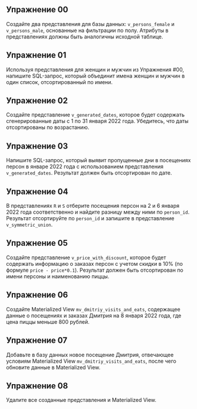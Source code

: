 ## Упражнение 00

Создайте два представления для базы данных: `v_persons_female` и `v_persons_male`, основанные на фильтрации по полу. Атрибуты в представлениях должны быть аналогичны исходной таблице.

## Упражнение 01

Используя представления для женщин и мужчин из Упражнения #00, напишите SQL-запрос, который объединит имена женщин и мужчин в один список, отсортированный по имени.

## Упражнение 02

Создайте представление `v_generated_dates`, которое будет содержать сгенерированные даты с 1 по 31 января 2022 года. Убедитесь, что даты отсортированы по возрастанию.

## Упражнение 03

Напишите SQL-запрос, который выявит пропущенные дни в посещениях персон в январе 2022 года с использованием представления `v_generated_dates`. Результат должен быть отсортирован по дате.

## Упражнение 04

В представлениях `R` и `S` отберите посещения персон на 2 и 6 января 2022 года соответственно и найдите разницу между ними по `person_id`. Результат отсортируйте по `person_id` и запишите в представление `v_symmetric_union`.

## Упражнение 05

Создайте представление `v_price_with_discount`, которое будет содержать информацию о заказах персон с учетом скидки в 10% (по формуле `price - price*0.1`). Результат должен быть отсортирован по имени персоны и наименованию пиццы.

## Упражнение 06

Создайте Materialized View `mv_dmitriy_visits_and_eats`, содержащее данные о посещениях и заказах Дмитрия на 8 января 2022 года, где цена пиццы меньше 800 рублей.

## Упражнение 07

Добавьте в базу данных новое посещение Дмитрия, отвечающее условиям Materialized View `mv_dmitriy_visits_and_eats`, после чего обновите данные в Materialized View.

## Упражнение 08

Удалите все созданные представления и Materialized View.